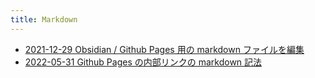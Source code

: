 ```yaml
---
title: Markdown
---
```



- [2021-12-29 Obsidian / Github Pages 用の markdown ファイルを編集](./../../../d/2021/12/29/Obsidian_で_Github_Pages_用の_markdown_ファイルを編集.md)
- [2022-05-31 Github Pages の内部リンクの markdown 記法](./../../../d/2022/05/31/Github_Pages_の内部リンクの_markdown_記法.md)




